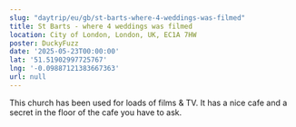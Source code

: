```yaml
---
slug: "daytrip/eu/gb/st-barts-where-4-weddings-was-filmed"
title: St Barts - where 4 weddings was filmed
location: City of London, London, UK, EC1A 7HW
poster: DuckyFuzz
date: '2025-05-23T00:00:00'
lat: '51.51902997725767'
lng: '-0.09887121383667363'
url: null
---
```


This church has been used for loads of films &amp; TV. It has a nice cafe and a secret in the floor of the cafe you have to ask.
